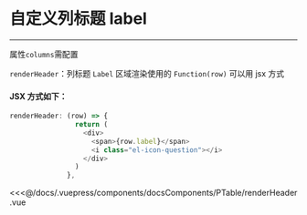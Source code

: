 # 自定义列标题 label

---

<common-code-format>
  <docsComponents-PTable-renderHeader slot="source"></docsComponents-PTable-renderHeader>

属性`columns`需配置<br/>

`renderHeader`：列标题 `Label` 区域渲染使用的 `Function(row)` 可以用 jsx 方式<br/>

#### JSX 方式如下：<br/>

```js
renderHeader: (row) => {
                return (
                  <div>
                    <span>{row.label}</span>
                    <i class="el-icon-question"></i>
                  </div>
                )
              },
```

<<<@/docs/.vuepress/components/docsComponents/PTable/renderHeader.vue
</common-code-format>
